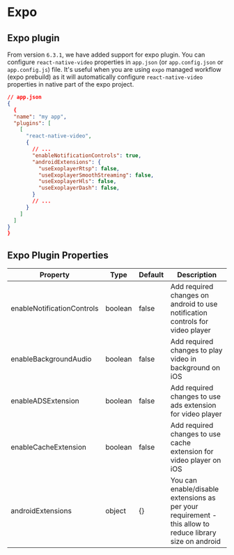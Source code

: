 # Expo

## Expo plugin
From version `6.3.1`, we have added support for expo plugin. You can configure `react-native-video` properties in `app.json` (or `app.config.json` or `app.config.js`) file.
It's useful when you are using `expo` managed workflow (expo prebuild) as it will automatically configure `react-native-video` properties in native part of the expo project.

```json
// app.json
{
  {
  "name": "my app",
  "plugins": [
    [
      "react-native-video",
      {
        // ...
        "enableNotificationControls": true,
        "androidExtensions": {
          "useExoplayerRtsp": false,
          "useExoplayerSmoothStreaming": false,
          "useExoplayerHls": false,
          "useExoplayerDash": false,
        }
        // ...
      }
    ]
  ]
}
}
```

## Expo Plugin Properties

| Property | Type | Default | Description |
| --- | --- | --- | --- |
| enableNotificationControls | boolean | false | Add required changes on android to use notification controls for video player |
| enableBackgroundAudio | boolean | false | Add required changes to play video in background on iOS |
| enableADSExtension | boolean | false | Add required changes to use ads extension for video player |
| enableCacheExtension | boolean | false | Add required changes to use cache extension for video player on iOS |
| androidExtensions | object | {} | You can enable/disable extensions as per your requirement - this allow to reduce library size on android |
